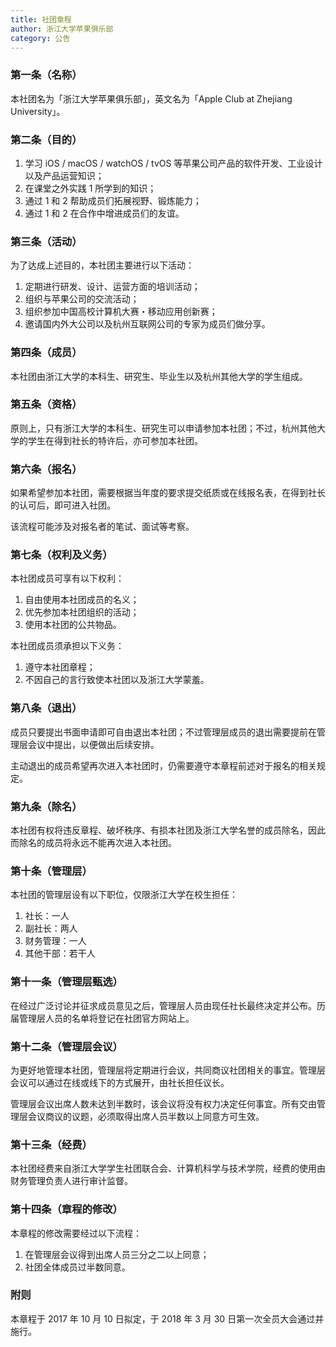 ```yaml
---
title: 社团章程
author: 浙江大学苹果俱乐部
category: 公告
---
```


### 第一条（名称）

本社团名为「浙江大学苹果俱乐部」，英文名为「Apple Club at Zhejiang University」。

### 第二条（目的）

1. 学习 iOS / macOS / watchOS / tvOS 等苹果公司产品的软件开发、工业设计以及产品运营知识；
2. 在课堂之外实践 1 所学到的知识；
3. 通过 1 和 2 帮助成员们拓展视野、锻炼能力；
4. 通过 1 和 2 在合作中增进成员们的友谊。

### 第三条（活动）

为了达成上述目的，本社团主要进行以下活动：

1. 定期进行研发、设计、运营方面的培训活动；
2. 组织与苹果公司的交流活动；
3. 组织参加中国高校计算机大赛・移动应用创新赛；
4. 邀请国内外大公司以及杭州互联网公司的专家为成员们做分享。

### 第四条（成员）

本社团由浙江大学的本科生、研究生、毕业生以及杭州其他大学的学生组成。

### 第五条（资格）

原则上，只有浙江大学的本科生、研究生可以申请参加本社团；不过，杭州其他大学的学生在得到社长的特许后，亦可参加本社团。

### 第六条（报名）

如果希望参加本社团，需要根据当年度的要求提交纸质或在线报名表，在得到社长的认可后，即可进入社团。

该流程可能涉及对报名者的笔试、面试等考察。

### 第七条（权利及义务）

本社团成员可享有以下权利：

1. 自由使用本社团成员的名义；
2. 优先参加本社团组织的活动；
3. 使用本社团的公共物品。

本社团成员须承担以下义务：

1. 遵守本社团章程；
2. 不因自己的言行致使本社团以及浙江大学蒙羞。

### 第八条（退出）

成员只要提出书面申请即可自由退出本社团；不过管理层成员的退出需要提前在管理层会议中提出，以便做出后续安排。

主动退出的成员希望再次进入本社团时，仍需要遵守本章程前述对于报名的相关规定。

### 第九条（除名）

本社团有权将违反章程、破坏秩序、有损本社团及浙江大学名誉的成员除名，因此而除名的成员将永远不能再次进入本社团。

### 第十条（管理层）

本社团的管理层设有以下职位，仅限浙江大学在校生担任：

1. 社长：一人
2. 副社长：两人
3. 财务管理：一人
4. 其他干部：若干人

### 第十一条（管理层甄选）

在经过广泛讨论并征求成员意见之后，管理层人员由现任社长最终决定并公布。历届管理层人员的名单将登记在社团官方网站上。

### 第十二条（管理层会议）

为更好地管理本社团，管理层将定期进行会议，共同商议社团相关的事宜。管理层会议可以通过在线或线下的方式展开，由社长担任议长。

管理层会议出席人数未达到半数时，该会议将没有权力决定任何事宜。所有交由管理层会议商议的议题，必须取得出席人员半数以上同意方可生效。

### 第十三条（经费）

本社团经费来自浙江大学学生社团联合会、计算机科学与技术学院，经费的使用由财务管理负责人进行审计监督。

### 第十四条（章程的修改）

本章程的修改需要经过以下流程：

1. 在管理层会议得到出席人员三分之二以上同意；
2. 社团全体成员过半数同意。

### 附则

本章程于 2017 年 10 月 10 日拟定，于 2018 年 3 月 30 日第一次全员大会通过并施行。

